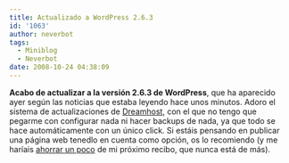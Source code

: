 ```yaml
---
title: Actualizado a WordPress 2.6.3
id: '1063'
author: neverbot
tags:
  - Miniblog
  - Neverbot
date: 2008-10-24 04:38:09
---
```


**Acabo de actualizar a la versión 2.6.3 de WordPress**, que ha aparecido ayer según las noticias que estaba leyendo hace unos minutos. Adoro el sistema de actualizaciones de [Dreamhost](http://www.dreamhost.com), con el que no tengo que pegarme con configurar nada ni hacer backups de nada, ya que todo se hace automáticamente con un único click. Si estáis pensando en publicar una página web tenedlo en cuenta como opción, os lo recomiendo (y me haríais [ahorrar un poco](http://localhost:8000/hosting/) de mi próximo recibo, que nunca está de más).